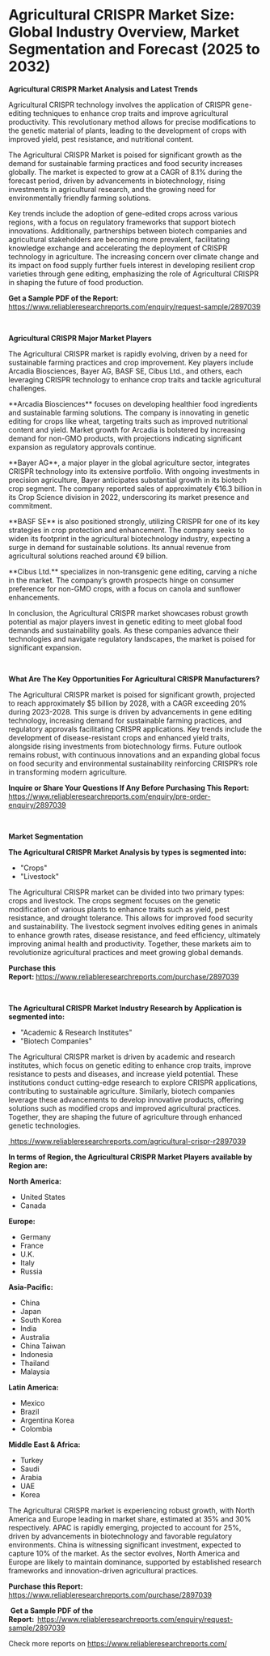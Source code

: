 <p><h1>Agricultural CRISPR Market Size: Global Industry Overview, Market Segmentation and Forecast (2025 to 2032)</h1></p><p><strong>Agricultural CRISPR Market Analysis and Latest Trends</strong></p>
<p><p>Agricultural CRISPR technology involves the application of CRISPR gene-editing techniques to enhance crop traits and improve agricultural productivity. This revolutionary method allows for precise modifications to the genetic material of plants, leading to the development of crops with improved yield, pest resistance, and nutritional content. </p><p>The Agricultural CRISPR Market is poised for significant growth as the demand for sustainable farming practices and food security increases globally. The market is expected to grow at a CAGR of 8.1% during the forecast period, driven by advancements in biotechnology, rising investments in agricultural research, and the growing need for environmentally friendly farming solutions. </p><p>Key trends include the adoption of gene-edited crops across various regions, with a focus on regulatory frameworks that support biotech innovations. Additionally, partnerships between biotech companies and agricultural stakeholders are becoming more prevalent, facilitating knowledge exchange and accelerating the deployment of CRISPR technology in agriculture. The increasing concern over climate change and its impact on food supply further fuels interest in developing resilient crop varieties through gene editing, emphasizing the role of Agricultural CRISPR in shaping the future of food production.</p></p>
<p><strong>Get a Sample PDF of the Report:&nbsp;</strong> <a href="https://www.reliableresearchreports.com/enquiry/request-sample/2897039?utm_campaign=3007&utm_medium=2&utm_source=Github&utm_content=ia&utm_term=15032025&utm_id=agricultural-crispr">https://www.reliableresearchreports.com/enquiry/request-sample/2897039</a></p>
<p>&nbsp;</p>
<p><strong>Agricultural CRISPR Major Market Players</strong></p>
<p><p>The Agricultural CRISPR market is rapidly evolving, driven by a need for sustainable farming practices and crop improvement. Key players include Arcadia Biosciences, Bayer AG, BASF SE, Cibus Ltd., and others, each leveraging CRISPR technology to enhance crop traits and tackle agricultural challenges.</p><p>**Arcadia Biosciences** focuses on developing healthier food ingredients and sustainable farming solutions. The company is innovating in genetic editing for crops like wheat, targeting traits such as improved nutritional content and yield. Market growth for Arcadia is bolstered by increasing demand for non-GMO products, with projections indicating significant expansion as regulatory approvals continue.</p><p>**Bayer AG**, a major player in the global agriculture sector, integrates CRISPR technology into its extensive portfolio. With ongoing investments in precision agriculture, Bayer anticipates substantial growth in its biotech crop segment. The company reported sales of approximately €16.3 billion in its Crop Science division in 2022, underscoring its market presence and commitment.</p><p>**BASF SE** is also positioned strongly, utilizing CRISPR for one of its key strategies in crop protection and enhancement. The company seeks to widen its footprint in the agricultural biotechnology industry, expecting a surge in demand for sustainable solutions. Its annual revenue from agricultural solutions reached around €9 billion.</p><p>**Cibus Ltd.** specializes in non-transgenic gene editing, carving a niche in the market. The company’s growth prospects hinge on consumer preference for non-GMO crops, with a focus on canola and sunflower enhancements.</p><p>In conclusion, the Agricultural CRISPR market showcases robust growth potential as major players invest in genetic editing to meet global food demands and sustainability goals. As these companies advance their technologies and navigate regulatory landscapes, the market is poised for significant expansion.</p></p>
<p>&nbsp;</p>
<p><strong>What Are The Key Opportunities For Agricultural CRISPR Manufacturers?</strong></p>
<p><p>The Agricultural CRISPR market is poised for significant growth, projected to reach approximately $5 billion by 2028, with a CAGR exceeding 20% during 2023-2028. This surge is driven by advancements in gene editing technology, increasing demand for sustainable farming practices, and regulatory approvals facilitating CRISPR applications. Key trends include the development of disease-resistant crops and enhanced yield traits, alongside rising investments from biotechnology firms. Future outlook remains robust, with continuous innovations and an expanding global focus on food security and environmental sustainability reinforcing CRISPR’s role in transforming modern agriculture.</p></p>
<p><strong>Inquire or Share Your Questions If Any Before Purchasing This Report:</strong> <a href="https://www.reliableresearchreports.com/enquiry/pre-order-enquiry/2897039?utm_campaign=3007&utm_medium=2&utm_source=Github&utm_content=ia&utm_term=15032025&utm_id=agricultural-crispr">https://www.reliableresearchreports.com/enquiry/pre-order-enquiry/2897039</a></p>
<p>&nbsp;</p>
<p><strong>Market Segmentation</strong></p>
<p><strong>The Agricultural CRISPR Market Analysis by types is segmented into:</strong></p>
<p><ul><li>"Crops"</li><li>"Livestock"</li></ul></p>
<p><p>The Agricultural CRISPR market can be divided into two primary types: crops and livestock. The crops segment focuses on the genetic modification of various plants to enhance traits such as yield, pest resistance, and drought tolerance. This allows for improved food security and sustainability. The livestock segment involves editing genes in animals to enhance growth rates, disease resistance, and feed efficiency, ultimately improving animal health and productivity. Together, these markets aim to revolutionize agricultural practices and meet growing global demands.</p></p>
<p><strong>Purchase this Report:&nbsp;</strong><a href="https://www.reliableresearchreports.com/purchase/2897039?utm_campaign=3007&utm_medium=2&utm_source=Github&utm_content=ia&utm_term=15032025&utm_id=agricultural-crispr">https://www.reliableresearchreports.com/purchase/2897039</a></p>
<p>&nbsp;</p>
<p><strong>The Agricultural CRISPR Market Industry Research by Application is segmented into:</strong></p>
<p><ul><li>"Academic & Research Institutes"</li><li>"Biotech Companies"</li></ul></p>
<p><p>The Agricultural CRISPR market is driven by academic and research institutes, which focus on genetic editing to enhance crop traits, improve resistance to pests and diseases, and increase yield potential. These institutions conduct cutting-edge research to explore CRISPR applications, contributing to sustainable agriculture. Similarly, biotech companies leverage these advancements to develop innovative products, offering solutions such as modified crops and improved agricultural practices. Together, they are shaping the future of agriculture through enhanced genetic technologies.</p></p>
<p><a href="https://www.reliableresearchreports.com/agricultural-crispr-r2897039?utm_campaign=3007&utm_medium=2&utm_source=Github&utm_content=ia&utm_term=15032025&utm_id=agricultural-crispr">&nbsp;https://www.reliableresearchreports.com/agricultural-crispr-r2897039</a></p>
<p><strong>In terms of Region, the Agricultural CRISPR Market Players available by Region are:</strong></p>
<p>
    <p> <strong> North America: </strong>
        <ul>
            <li>United States</li>
            <li>Canada</li>
        </ul>
        </p> 
    <p> <strong> Europe: </strong>
        <ul>
            <li>Germany</li>
            <li>France</li>
            <li>U.K.</li>
            <li>Italy</li>
            <li>Russia</li>
        </ul>
        </p> 
    <p> <strong> Asia-Pacific: </strong>
        <ul>
            <li>China</li>
            <li>Japan</li>
            <li>South Korea</li>
            <li>India</li>
            <li>Australia</li>
            <li>China Taiwan</li>
            <li>Indonesia</li>
            <li>Thailand</li>
            <li>Malaysia</li>
        </ul>
        </p> 
    <p> <strong> Latin America: </strong>
        <ul>
            <li>Mexico</li>
            <li>Brazil</li>
            <li>Argentina Korea</li>
            <li>Colombia</li>
        </ul>
        </p> 
    <p> <strong> Middle East & Africa: </strong>
        <ul>
            <li>Turkey</li>
            <li>Saudi</li>
            <li>Arabia</li>
            <li>UAE</li>
            <li>Korea</li>
        </ul>
    </p>
    </p>
<p><p>The Agricultural CRISPR market is experiencing robust growth, with North America and Europe leading in market share, estimated at 35% and 30% respectively. APAC is rapidly emerging, projected to account for 25%, driven by advancements in biotechnology and favorable regulatory environments. China is witnessing significant investment, expected to capture 10% of the market. As the sector evolves, North America and Europe are likely to maintain dominance, supported by established research frameworks and innovation-driven agricultural practices.</p></p>
<p><strong>Purchase this Report: </strong><a href="https://www.reliableresearchreports.com/purchase/2897039?utm_campaign=3007&utm_medium=2&utm_source=Github&utm_content=ia&utm_term=15032025&utm_id=agricultural-crispr">https://www.reliableresearchreports.com/purchase/2897039</a></p>
<p>&nbsp;<strong>Get a Sample PDF of the Report:&nbsp;&nbsp;</strong><a href="https://www.reliableresearchreports.com/enquiry/request-sample/2897039?utm_campaign=3007&utm_medium=2&utm_source=Github&utm_content=ia&utm_term=15032025&utm_id=agricultural-crispr">https://www.reliableresearchreports.com/enquiry/request-sample/2897039</a></p>
<p><strong></strong></p>
<p>Check more reports on <a href="https://www.reliableresearchreports.com/?utm_campaign=3007&utm_medium=2&utm_source=Github&utm_content=ia&utm_term=15032025&utm_id=agricultural-crispr">https://www.reliableresearchreports.com/</a></p>